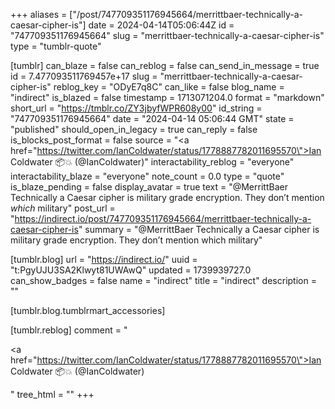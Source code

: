+++
aliases = ["/post/747709351176945664/merrittbaer-technically-a-caesar-cipher-is"]
date = 2024-04-14T05:06:44Z
id = "747709351176945664"
slug = "merrittbaer-technically-a-caesar-cipher-is"
type = "tumblr-quote"

[tumblr]
can_blaze = false
can_reblog = false
can_send_in_message = true
id = 7.477093511769457e+17
slug = "merrittbaer-technically-a-caesar-cipher-is"
reblog_key = "ODyE7q8C"
can_like = false
blog_name = "indirect"
is_blazed = false
timestamp = 1713071204.0
format = "markdown"
short_url = "https://tmblr.co/ZY3jbyfWPR608y00"
id_string = "747709351176945664"
date = "2024-04-14 05:06:44 GMT"
state = "published"
should_open_in_legacy = true
can_reply = false
is_blocks_post_format = false
source = "<a href=\"https://twitter.com/IanColdwater/status/1778887782011695570\">Ian Coldwater 📦💥 (@IanColdwater)</a>"
interactability_reblog = "everyone"
interactability_blaze = "everyone"
note_count = 0.0
type = "quote"
is_blaze_pending = false
display_avatar = true
text = "@MerrittBaer Technically a Caesar cipher is military grade encryption. They don’t mention <em>which</em> military"
post_url = "https://indirect.io/post/747709351176945664/merrittbaer-technically-a-caesar-cipher-is"
summary = "@MerrittBaer Technically a Caesar cipher is military grade encryption. They don’t mention which military"

[tumblr.blog]
url = "https://indirect.io/"
uuid = "t:PgyUJU3SA2Klwyt81UWAwQ"
updated = 1739939727.0
can_show_badges = false
name = "indirect"
title = "indirect"
description = ""

[tumblr.blog.tumblrmart_accessories]

[tumblr.reblog]
comment = "<p><a href=\"https://twitter.com/IanColdwater/status/1778887782011695570\">Ian Coldwater 📦💥 (@IanColdwater)</a></p>"
tree_html = ""
+++
